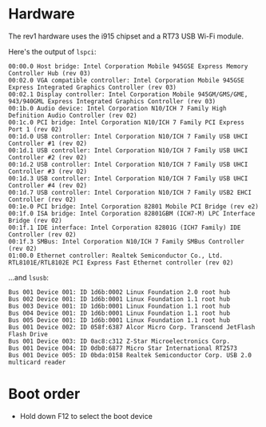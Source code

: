 # Hardware

The rev1 hardware uses the i915 chipset and a RT73 USB Wi-Fi module.

Here's the output of `lspci`:

	00:00.0 Host bridge: Intel Corporation Mobile 945GSE Express Memory Controller Hub (rev 03)
	00:02.0 VGA compatible controller: Intel Corporation Mobile 945GSE Express Integrated Graphics Controller (rev 03)
	00:02.1 Display controller: Intel Corporation Mobile 945GM/GMS/GME, 943/940GML Express Integrated Graphics Controller (rev 03)
	00:1b.0 Audio device: Intel Corporation N10/ICH 7 Family High Definition Audio Controller (rev 02)
	00:1c.0 PCI bridge: Intel Corporation N10/ICH 7 Family PCI Express Port 1 (rev 02)
	00:1d.0 USB controller: Intel Corporation N10/ICH 7 Family USB UHCI Controller #1 (rev 02)
	00:1d.1 USB controller: Intel Corporation N10/ICH 7 Family USB UHCI Controller #2 (rev 02)
	00:1d.2 USB controller: Intel Corporation N10/ICH 7 Family USB UHCI Controller #3 (rev 02)
	00:1d.3 USB controller: Intel Corporation N10/ICH 7 Family USB UHCI Controller #4 (rev 02)
	00:1d.7 USB controller: Intel Corporation N10/ICH 7 Family USB2 EHCI Controller (rev 02)
	00:1e.0 PCI bridge: Intel Corporation 82801 Mobile PCI Bridge (rev e2)
	00:1f.0 ISA bridge: Intel Corporation 82801GBM (ICH7-M) LPC Interface Bridge (rev 02)
	00:1f.1 IDE interface: Intel Corporation 82801G (ICH7 Family) IDE Controller (rev 02)
	00:1f.3 SMBus: Intel Corporation N10/ICH 7 Family SMBus Controller (rev 02)
	01:00.0 Ethernet controller: Realtek Semiconductor Co., Ltd. RTL8101E/RTL8102E PCI Express Fast Ethernet controller (rev 02)

...and `lsusb`:

	Bus 001 Device 001: ID 1d6b:0002 Linux Foundation 2.0 root hub
	Bus 002 Device 001: ID 1d6b:0001 Linux Foundation 1.1 root hub
	Bus 003 Device 001: ID 1d6b:0001 Linux Foundation 1.1 root hub
	Bus 004 Device 001: ID 1d6b:0001 Linux Foundation 1.1 root hub
	Bus 005 Device 001: ID 1d6b:0001 Linux Foundation 1.1 root hub
	Bus 001 Device 002: ID 058f:6387 Alcor Micro Corp. Transcend JetFlash Flash Drive
	Bus 001 Device 003: ID 0ac8:c312 Z-Star Microelectronics Corp. 
	Bus 001 Device 004: ID 0db0:6877 Micro Star International RT2573
	Bus 001 Device 005: ID 0bda:0158 Realtek Semiconductor Corp. USB 2.0 multicard reader


# Boot order

* Hold down F12 to select the boot device
